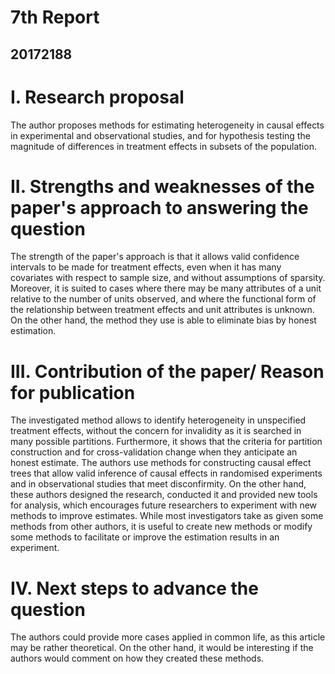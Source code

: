 # 7th Report 
## 20172188

# I. Research proposal

The author proposes methods for estimating heterogeneity in causal effects in experimental and observational studies, and for hypothesis testing the magnitude of differences in treatment effects in subsets of the population.

# II. Strengths and weaknesses of the paper's approach to answering the question
The strength of the paper's approach is that it allows valid confidence intervals to be made for treatment effects, even when it has many covariates with respect to sample size, and without assumptions of sparsity. Moreover, it is suited to cases where there may be many attributes of a unit relative to the number of units observed, and where the functional form of the relationship between treatment effects and unit attributes is unknown. On the other hand, the method they use is able to eliminate bias by honest estimation. 

# III. Contribution of the paper/ Reason for publication

The investigated method allows to identify heterogeneity in unspecified treatment effects, without the concern for invalidity as it is searched in many possible partitions. Furthermore, it shows that the criteria for partition construction and for cross-validation change when they anticipate an honest estimate. The authors use methods for constructing causal effect trees that allow valid inference of causal effects in randomised experiments and in observational studies that meet disconfirmity. On the other hand, these authors designed the research, conducted it and provided new tools for analysis, which encourages future researchers to experiment with new methods to improve estimates. While most investigators take as given some methods from other authors, it is useful to create new methods or modify some methods to facilitate or improve the estimation results in an experiment. 

# IV. Next steps to advance the question
The authors could provide more cases applied in common life, as this article may be rather theoretical. On the other hand, it would be interesting if the authors would comment on how they created these methods.
